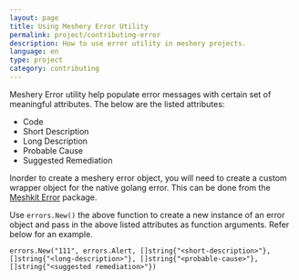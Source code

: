 ```yaml
---
layout: page
title: Using Meshery Error Utility
permalink: project/contributing-error
description: How to use error utility in meshery projects.
language: en
type: project
category: contributing
---
```


Meshery Error utility help populate error messages with certain set of meaningful attributes. 
The below are the listed attributes:
- Code
- Short Description
- Long Description
- Probable Cause
- Suggested Remediation

Inorder to create a meshery error object, you will need to create a custom wrapper object for the native golang error. This can be done from the <a href="https://github.com/layer5io/meshkit/tree/master/errors">Meshkit Error</a> package. 

Use `errors.New()` the above function to create a new instance of an error object and pass in the above listed attributes as function arguments. Refer below for an example.

```code
errors.New("111", errors.Alert, []string{"<short-description>"}, []string{"<long-description>"}, []string{"<probable-cause>"}, []string{"<suggested remediation>"})
```
